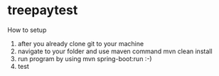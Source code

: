 # treepaytest

How to setup

1. after you already clone git to your machine
2. navigate to your folder and use maven command mvn clean install
3. run program by using mvn spring-boot:run :-)
4. test
